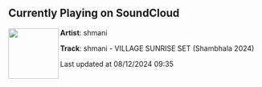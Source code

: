 ## Currently Playing on SoundCloud

[<img align="left" width="100" src="https://i1.sndcdn.com/artworks-L6NYNPz3ClfTurU6-dyLuJw-t500x500.jpg">](https://soundcloud.com/shmanii/shmani-village-sunrise-set-shambhala-2024)

**Artist**: shmani 

**Track**: shmani - VILLAGE SUNRISE SET (Shambhala 2024)

Last updated at 08/12/2024 09:35
